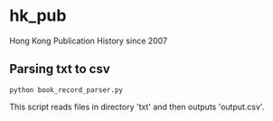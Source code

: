 # hk_pub
Hong Kong Publication History since 2007

## Parsing txt to csv
```
python book_record_parser.py
```

This script reads files in directory 'txt' and then outputs 'output.csv'.
